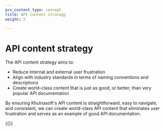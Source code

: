```yaml
---
pcx_content_type: concept
title: API content strategy
weight: 5

---
```


# API content strategy

The API content strategy aims to:

+ Reduce internal and external user frustration
+ Align with industry standards in terms of naming conventions and descriptions
+ Create world-class content that is just as good, or better, than very popular API documentation

By ensuring Khulnasoft's API content is straightforward, easy to navigate, and consistent, we can create world-class API content that eliminates user frustration and serves as an example of good API documentation.

{{<directory-listing>}}
